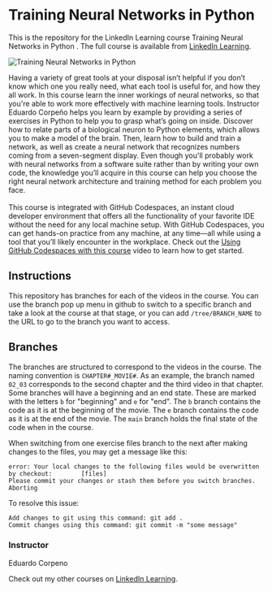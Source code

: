 # Training Neural Networks in Python 
This is the repository for the LinkedIn Learning course Training Neural Networks in Python . The full course is available from [LinkedIn Learning][lil-course-url].

![Training Neural Networks in Python ][lil-thumbnail-url]

Having a variety of great tools at your disposal isn’t helpful if you don’t know which one you really need, what each tool is useful for, and how they all work. In this course learn the inner workings of neural networks, so that you're able to work more effectively with machine learning tools. Instructor Eduardo Corpeño helps you learn by example by providing a series of exercises in Python to help you to grasp what’s going on inside. Discover how to relate parts of a biological neuron to Python elements, which allows you to make a model of the brain. Then, learn how to build and train a network, as well as create a neural network that recognizes numbers coming from a seven-segment display. Even though you'll probably work with neural networks from a software suite rather than by writing your own code, the knowledge you’ll acquire in this course can help you choose the right neural network architecture and training method for each problem you face.
<br><br>
This course is integrated with GitHub Codespaces, an instant cloud developer environment that offers all the functionality of your favorite IDE without the need for any local machine setup. With GitHub Codespaces, you can get hands-on practice from any machine, at any time—all while using a tool that you’ll likely encounter in the workplace. Check out the [Using GitHub Codespaces with this course][gcs-video-url] video to learn how to get started.

## Instructions
This repository has branches for each of the videos in the course. You can use the branch pop up menu in github to switch to a specific branch and take a look at the course at that stage, or you can add `/tree/BRANCH_NAME` to the URL to go to the branch you want to access.

## Branches
The branches are structured to correspond to the videos in the course. The naming convention is `CHAPTER#_MOVIE#`. As an example, the branch named `02_03` corresponds to the second chapter and the third video in that chapter. 
Some branches will have a beginning and an end state. These are marked with the letters `b` for "beginning" and `e` for "end". The `b` branch contains the code as it is at the beginning of the movie. The `e` branch contains the code as it is at the end of the movie. The `main` branch holds the final state of the code when in the course.

When switching from one exercise files branch to the next after making changes to the files, you may get a message like this:

    error: Your local changes to the following files would be overwritten by checkout:        [files]
    Please commit your changes or stash them before you switch branches.
    Aborting

To resolve this issue:
	
    Add changes to git using this command: git add .
	Commit changes using this command: git commit -m "some message"
### Instructor

Eduardo Corpeno

Check out my other courses on [LinkedIn Learning](https://www.linkedin.com/learning/instructors/eduardo-corpeno?u=104).

[lil-course-url]: https://www.linkedin.com/learning/training-neural-networks-in-python-17058600
[lil-thumbnail-url]: https://cdn.lynda.com/course/3215347/3215347-1667864479246-16x9.jpg
[gcs-video-url]: https://www.linkedin.com/learning/training-neural-networks-in-python-17058600/using-github-codespaces-with-this-course
